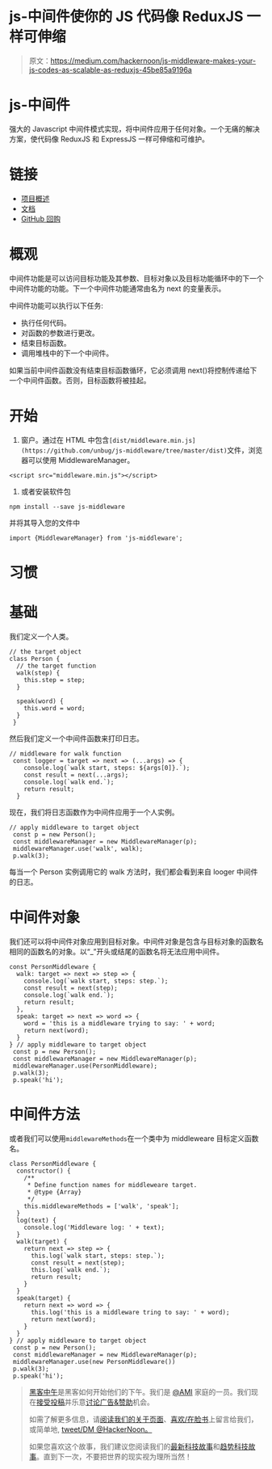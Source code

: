 # js-中间件使你的 JS 代码像 ReduxJS 一样可伸缩

> 原文：<https://medium.com/hackernoon/js-middleware-makes-your-js-codes-as-scalable-as-reduxjs-45be85a9196a>

# js-中间件

强大的 Javascript 中间件模式实现，将中间件应用于任何对象。一个无痛的解决方案，使代码像 ReduxJS 和 ExpressJS 一样可伸缩和可维护。

# 链接

*   [项目概述](https://unbug.github.io/js-middleware/)
*   [文档](https://unbug.github.io/js-middleware/docs/html/)
*   [GitHub 回购](https://github.com/unbug/js-middleware)

# 概观

中间件功能是可以访问目标功能及其参数、目标对象以及目标功能循环中的下一个中间件功能的功能。下一个中间件功能通常由名为 next 的变量表示。

中间件功能可以执行以下任务:

*   执行任何代码。
*   对函数的参数进行更改。
*   结束目标函数。
*   调用堆栈中的下一个中间件。

如果当前中间件函数没有结束目标函数循环，它必须调用 next()将控制传递给下一个中间件函数。否则，目标函数将被挂起。

# 开始

1.  窗户。通过在 HTML 中包含`[dist/middleware.min.js](https://github.com/unbug/js-middleware/tree/master/dist)`文件，浏览器可以使用 MiddlewareManager。

```
<script src="middleware.min.js"></script>
```

1.  或者安装软件包

```
npm install --save js-middleware
```

并将其导入您的文件中

```
import {MiddlewareManager} from 'js-middleware';
```

# 习惯

# 基础

我们定义一个人类。

```
// the target object
class Person {
  // the target function
  walk(step) {
    this.step = step;
  }

  speak(word) {
    this.word = word;
  }
 }
```

然后我们定义一个中间件函数来打印日志。

```
// middleware for walk function
 const logger = target => next => (...args) => {
    console.log(`walk start, steps: ${args[0]}.`);
    const result = next(...args);
    console.log(`walk end.`);
    return result;
  }
```

现在，我们将日志函数作为中间件应用于一个人实例。

```
// apply middleware to target object
 const p = new Person();
 const middlewareManager = new MiddlewareManager(p);
 middlewareManager.use('walk', walk);
 p.walk(3);
```

每当一个 Person 实例调用它的 walk 方法时，我们都会看到来自 looger 中间件的日志。

# 中间件对象

我们还可以将中间件对象应用到目标对象。中间件对象是包含与目标对象的函数名相同的函数名的对象。以“_”开头或结尾的函数名将无法应用中间件。

```
const PersonMiddleware {
  walk: target => next => step => {
    console.log(`walk start, steps: step.`);
    const result = next(step);
    console.log(`walk end.`);
    return result;
  },
  speak: target => next => word => {
    word = 'this is a middleware trying to say: ' + word;
    return next(word);
  }
} // apply middleware to target object
 const p = new Person();
 const middlewareManager = new MiddlewareManager(p);
 middlewareManager.use(PersonMiddleware);
 p.walk(3);
 p.speak('hi');
```

# 中间件方法

或者我们可以使用`middlewareMethods`在一个类中为 middleweare 目标定义函数名。

```
class PersonMiddleware {
  constructor() {
    /**
     * Define function names for middleweare target.
     * @type {Array}
     */
    this.middlewareMethods = ['walk', 'speak'];
  }
  log(text) {
    console.log('Middleware log: ' + text);
  }
  walk(target) {
    return next => step => {
      this.log(`walk start, steps: step.`);
      const result = next(step);
      this.log(`walk end.`);
      return result;
    }
  }
  speak(target) {
    return next => word => {
      this.log('this is a middleware tring to say: ' + word);
      return next(word);
    }
  }
} // apply middleware to target object
 const p = new Person();
 const middlewareManager = new MiddlewareManager(p);
 middlewareManager.use(new PersonMiddleware())
 p.walk(3);
 p.speak('hi');
```

> [黑客中午](http://bit.ly/Hackernoon)是黑客如何开始他们的下午。我们是 [@AMI](http://bit.ly/atAMIatAMI) 家庭的一员。我们现在[接受投稿](http://bit.ly/hackernoonsubmission)并乐意[讨论广告&赞助](mailto:partners@amipublications.com)机会。
> 
> 如需了解更多信息，请[阅读我们的关于页面](https://goo.gl/4ofytp)、[喜欢/在脸书](http://bit.ly/HackernoonFB)上留言给我们，或简单地, [tweet/DM @HackerNoon。](https://goo.gl/k7XYbx)
> 
> 如果您喜欢这个故事，我们建议您阅读我们的[最新科技故事](http://bit.ly/hackernoonlatestt)和[趋势科技故事](https://hackernoon.com/trending)。直到下一次，不要把世界的现实视为理所当然！